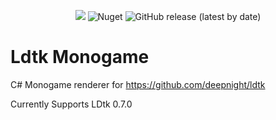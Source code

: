 <p align="center">
  <img src="https://img.shields.io/nuget/v/LDtkMonogame?color=green" />
  <img alt="Nuget" src="https://img.shields.io/nuget/dt/LDtkMonogame">
  <img alt="GitHub release (latest by date)" src="https://img.shields.io/github/v/release/deepnight/ldtk?color=gree&label=LDtk Version">
</p>

# Ldtk Monogame
C# Monogame renderer for https://github.com/deepnight/ldtk

Currently Supports LDtk 0.7.0
